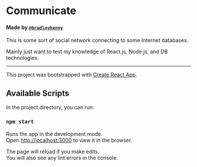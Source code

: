 # Communicate
#### Made by [`@bradleykenny`](http://github.com/bradleykenny)

This is some sort of social network connecting to some Internet databases. 

Mainly just want to test my knowledge of React.js, Node.js, and DB technologies.

---

This project was bootstrapped with [Create React App](https://github.com/facebook/create-react-app).

## Available Scripts

In the project directory, you can run:

### `npm start`

Runs the app in the development mode.<br />
Open [http://localhost:3000](http://localhost:3000) to view it in the browser.

The page will reload if you make edits.<br />
You will also see any lint errors in the console.